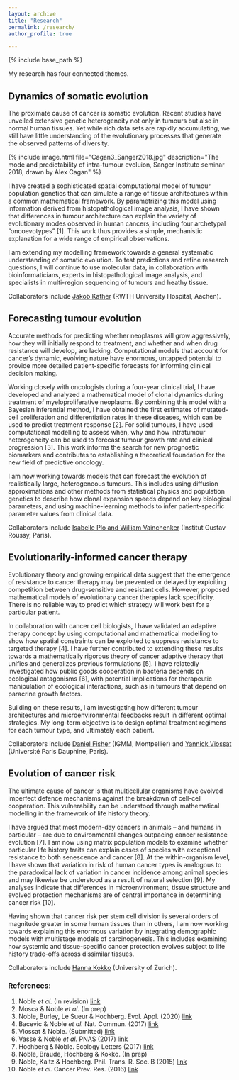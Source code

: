 ```yaml
---
layout: archive
title: "Research"
permalink: /research/
author_profile: true

---
```


{% include base_path %}

My research has four connected themes.

## Dynamics of somatic evolution

The proximate cause of cancer is somatic evolution. 
Recent studies have unveiled extensive genetic heterogeneity not only in tumours but also in normal human tissues. 
Yet while rich data sets are rapidly accumulating, we still have little understanding of the evolutionary processes that generate the observed patterns of diversity.

{% include image.html file="Cagan3_Sanger2018.jpg" description="The mode and predictability of intra-tumour evoluion, Sanger Institute seminar 2018, drawn by Alex Cagan" %}

I have created a sophisticated spatial computational model of tumour population genetics that can simulate a range of tissue architectures within a common mathematical framework. 
By parametrizing this model using information derived from histopathological image analysis, I have shown that differences in tumour architecture can explain the variety of evolutionary modes observed in human cancers, including four archetypal “oncoevotypes” [1].
This work thus provides a simple, mechanistic explanation for a wide range of empirical observations.

I am extending my modelling framework towards a general systematic understanding of somatic evolution.
To test predictions and refine research questions, I will continue to use molecular data, in collaboration with bioinformaticians, experts in histopathological image analysis, and specialists in multi-region sequencing of tumours and heathy tissue.

Collaborators include [Jakob Kather](https://jnkather.github.io) (RWTH University Hospital, Aachen).

## Forecasting tumour evolution

Accurate methods for predicting whether neoplasms will grow aggressively, how they will initially respond to treatment, and whether and when drug resistance will develop, are lacking. 
Computational models that account for cancer’s dynamic, evolving nature have enormous, untapped potential to provide more detailed patient-specific forecasts for informing clinical decision making.

Working closely with oncologists during a four-year clinical trial, I have developed and analyzed a mathematical model of clonal dynamics during treatment of myeloproliferative neoplasms. 
By combining this model with a Bayesian inferential method, I have obtained the first estimates of mutated-cell proliferation and differentiation rates in these diseases, which can be used to predict treatment response [2]. 
For solid tumours, I have used computational modelling to assess when, why and how intratumour heterogeneity can be used to forecast tumour growth rate and clinical progression [3]. 
This work informs the search for new prognostic biomarkers and contributes to establishing a theoretical foundation for the new field of predictive oncology.

I am now working towards models that can forecast the evolution of realistically large, heterogeneous tumours. 
This includes using diffusion approximations and other methods from statistical physics and population genetics to describe how clonal expansion speeds depend on key biological parameters, and using machine-learning methods to infer patient-specific parameter values from clinical data.

Collaborators include [Isabelle Plo and William Vainchenker](https://www.gustaveroussy.fr/fr/des-cellules-souches-hematopoietiques-aux-megacaryocytes-membres-de-lequipe) (Institut Gustav Roussy, Paris).

## Evolutionarily-informed cancer therapy

Evolutionary theory and growing empirical data suggest that the emergence of resistance to cancer therapy may be prevented or delayed by exploiting competition between drug-sensitive and resistant cells. 
However, proposed mathematical models of evolutionary cancer therapies lack specificity. 
There is no reliable way to predict which strategy will work best for a particular patient.

In collaboration with cancer cell biologists, I have validated an adaptive therapy concept by using computational and mathematical modelling to show how spatial constraints can be exploited to suppress resistance to targeted therapy [4].
I have further contributed to extending these results towards a mathematically rigorous theory of cancer adaptive therapy that unifies and generalizes previous formulations [5].
I have relatedly investigated how public goods cooperation in bacteria depends on ecological antagonisms [6], with potential implications for therapeutic manipulation of ecological interactions, such as in tumours that depend on paracrine growth factors.

Building on these results, I am investigating how different tumour architectures and microenvironmental feedbacks result in different optimal strategies. 
My long-term objective is to design optimal treatment regimens for each tumour type, and ultimately each patient.

Collaborators include [Daniel Fisher](http://www.igmm.cnrs.fr/en/team/controle-nucleaire-de-la-proliferation-cellulaire/) (IGMM, Montpellier) and [Yannick Viossat](https://www.ceremade.dauphine.fr/fr/membres/detail-cv/profile/yannick-viossat.html) (Université Paris Dauphine, Paris).

## Evolution of cancer risk

The ultimate cause of cancer is that multicellular organisms have evolved imperfect defence mechanisms against the breakdown of cell-cell cooperation. 
This vulnerability can be understood through mathematical modelling in the framework of life history theory.

I have argued that most modern-day cancers in animals – and humans in particular – are due to environmental changes outpacing cancer resistance evolution [7]. 
I am now using matrix population models to examine whether particular life history traits can explain cases of species with exceptional resistance to both senescence and cancer [8]. 
At the within-organism level, I have shown that variation in risk of human cancer types is analogous to the paradoxical lack of variation in cancer incidence among animal species and may likewise be understood as a result of natural selection [9]. 
My analyses indicate that differences in microenvironment, tissue structure and evolved protection mechanisms are of central importance in determining cancer risk [10].

Having shown that cancer risk per stem cell division is several orders of magnitude greater in some human tissues than in others, I am now working towards explaining this enormous variation by integrating demographic models with multistage models of carcinogenesis. 
This includes examining how systemic and tissue-specific cancer protection evolves subject to life history trade-offs across dissimilar tissues.

Collaborators include [Hanna Kokko](https://www.ieu.uzh.ch/en/staff/member/kokko_hanna.html) (University of Zurich).

### References:

1. Noble *et al.* (In revision) [link](https://www.biorxiv.org/content/10.1101/586735v1)
2. Mosca & Noble *et al.* (In prep)
3. Noble, Burley, Le Sueur & Hochberg. Evol. Appl. (2020) [link](https://doi.org/10.1111/eva.13057)
4. Bacevic & Noble *et al.* Nat. Commun. (2017) [link](https://www.nature.com/articles/s41467-017-01516-1)
5. Viossat & Noble. (Submitted) [link](https://www.biorxiv.org/content/10.1101/2020.01.22.915355v2)
6. Vasse & Noble *et al.* PNAS (2017) [link](https://www.pnas.org/content/114/3/546)
7. Hochberg & Noble. Ecology Letters (2017) [link](https://onlinelibrary.wiley.com/doi/full/10.1111/ele.12726)
8. Noble, Braude, Hochberg & Kokko. (In prep)
9. Noble, Kaltz & Hochberg. Phil. Trans. R. Soc. B (2015) [link](https://royalsocietypublishing.org/doi/10.1098/rstb.2015.0104)
10. Noble *et al.* Cancer Prev. Res. (2016) [link](https://cancerpreventionresearch.aacrjournals.org/content/9/10/773)
